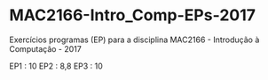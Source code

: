 # MAC2166-Intro_Comp-EPs-2017
Exercícios programas (EP) para a disciplina MAC2166 - Introdução à Computação - 2017

EP1 : 10
EP2 : 8,8
EP3 : 10